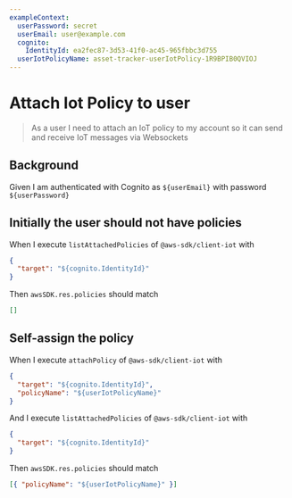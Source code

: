 ```yaml
---
exampleContext:
  userPassword: secret
  userEmail: user@example.com
  cognito:
    IdentityId: ea2fec87-3d53-41f0-ac45-965fbbc3d755
  userIotPolicyName: asset-tracker-userIotPolicy-1R9BPIB0QVIOJ
---
```


# Attach Iot Policy to user

> As a user I need to attach an IoT policy to my account so it can send and
> receive IoT messages via Websockets

## Background

Given I am authenticated with Cognito as `${userEmail}` with password
`${userPassword}`

## Initially the user should not have policies

When I execute `listAttachedPolicies` of `@aws-sdk/client-iot` with

```json
{
  "target": "${cognito.IdentityId}"
}
```

Then `awsSDK.res.policies` should match

```json
[]
```

## Self-assign the policy

When I execute `attachPolicy` of `@aws-sdk/client-iot` with

```json
{
  "target": "${cognito.IdentityId}",
  "policyName": "${userIotPolicyName}"
}
```

And I execute `listAttachedPolicies` of `@aws-sdk/client-iot` with

```json
{
  "target": "${cognito.IdentityId}"
}
```

Then `awsSDK.res.policies` should match

```json
[{ "policyName": "${userIotPolicyName}" }]
```
